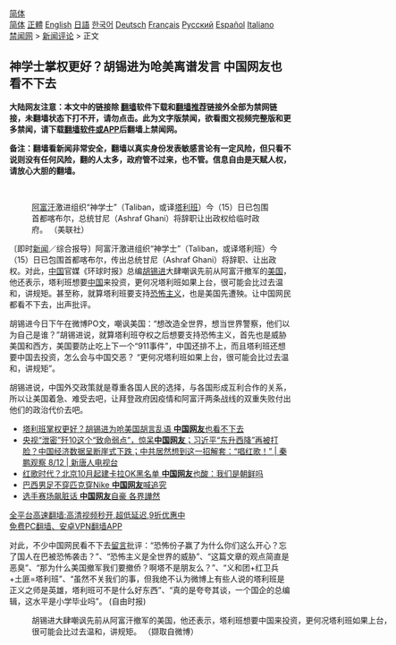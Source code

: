  <!-- 面包屑导航 --> <div class="breadcrumb"><!-- GTranslate: https://gtranslate.io/ -->  <div class="switcher notranslate">  <div class="selected">  <a href="#" onclick="return false;"> 简体</a>  </div>  <div class="option">  <a href="https://www.bannedbook.org" onclick="doGTranslate('zh-CN|zh-CN');jQuery('div.switcher div.selected a').html(jQuery(this).html());return false;" title="简体中文" class="nturl selected"> 简体</a>  <a href="https://www.bannedbook.org/zh-tw/" onclick="doGTranslate('zh-CN|zh-TW');jQuery('div.switcher div.selected a').html(jQuery(this).html());return false;" title="繁體中文" class="nturl"> 正體</a>  <a href="https://www.bannedbook.org/en/" onclick="doGTranslate('zh-CN|en');jQuery('div.switcher div.selected a').html(jQuery(this).html());return false;" title="English" class="nturl"> English</a>  <a href="https://www.bannedbook.org/ja/" onclick="doGTranslate('zh-CN|ja');jQuery('div.switcher div.selected a').html(jQuery(this).html());return false;" title="日本語" class="nturl"> 日語</a>  <a href="https://www.bannedbook.org/ko/" onclick="doGTranslate('zh-CN|ko');jQuery('div.switcher div.selected a').html(jQuery(this).html());return false;" title="한국어" class="nturl"> 한국어</a>  <a href="https://www.bannedbook.org/de/" onclick="doGTranslate('zh-CN|de');jQuery('div.switcher div.selected a').html(jQuery(this).html());return false;" title="Deutsch" class="nturl"> Deutsch</a>  <a href="https://www.bannedbook.org/fr/" onclick="doGTranslate('zh-CN|fr');jQuery('div.switcher div.selected a').html(jQuery(this).html());return false;" title="Français" class="nturl"> Français</a>  <a href="https://www.bannedbook.org/ru/" onclick="doGTranslate('zh-CN|ru');jQuery('div.switcher div.selected a').html(jQuery(this).html());return false;" title="Русский" class="nturl"> Русский</a>  <a href="https://www.bannedbook.org/es/" onclick="doGTranslate('zh-CN|es');jQuery('div.switcher div.selected a').html(jQuery(this).html());return false;" title="Español" class="nturl"> Español</a>  <a href="https://www.bannedbook.org/it/" onclick="doGTranslate('zh-CN|it');jQuery('div.switcher div.selected a').html(jQuery(this).html());return false;" title="Italiano" class="nturl"> Italiano</a>  </div>  </div>      <div class='breadcrumb-sub'><!-- Breadcrumb NavXT 6.3.0 --> <a href="https://www.bannedbook.org/" class="home">禁闻网</a> &gt; <a href="https://www.bannedbook.org/bnews/comments/" class="category">新闻评论</a> &gt; 正文</div></div><h2>神学士掌权更好？胡锡进为呛美离谱发言 中国网友也看不下去</h2> <p class="notice"><b>大陆网友注意：本文中的链接除 <a href="https://github.com/bannedbook/fanqiang" >翻墙</a>软件下载和<a href="https://github.com/killgcd/justmysocks/blob/master/README.md">翻墙推荐</a>链接外全部为禁网链接，未翻墙状态下打不开，请勿点击。此为文字版禁闻，欲看图文视频完整版和更多禁闻，请下载<a href="https://github.com/bannedbook/fanqiang">翻墙软件或APP</a>后翻墙上禁闻网。</p><p>备注：翻墙看新闻非常安全，翻墙以真实身份发表敏感言论有一定风险，但只看不说则没有任何风险，翻的人太多，政府管不过来，也不管。信息自由是天赋人权，请放心大胆的翻墙。</b></p>  <div class="entry"> <br /> <figure><a href="https://i0.wp.com/upload-images-bucket-v64rleca837do.s3.eu-west-1.amazonaws.com/wp-content/uploads/2021/08/16121742/phpdRumyk.jpg?fit=800%2C533&#038;ssl=1" data-caption=" 阿富汗激进组织“神学士”（Taliban，或译塔利班）今（15）日已包围首都喀布尔，总统甘尼（Ashraf Ghani）将辞职让出政权给临时政府。 （美联社）"></a><figcaption class="wp-caption-text"> <a href="https://www.bannedbook.org/bnews/tag/%e9%98%bf%e5%af%8c%e6%b1%97/" class="st_tag internal_tag" rel="tag" title="标签 阿富汗 下的日志">阿富汗</a>激进组织“神学士”（Taliban，或译<a href="https://www.bannedbook.org/bnews/tag/%e5%a1%94%e5%88%a9%e7%8f%ad/" class="st_tag internal_tag" rel="tag" title="标签 塔利班 下的日志">塔利班</a>）今（15）日已包围首都喀布尔，总统甘尼（Ashraf Ghani）将辞职让出政权给临时政府。 （美联社）</figcaption></figure> <p>〔即时<span class='wp_keywordlink_affiliate'><a href="https://www.bannedbook.org/" title="新闻">新闻</a></span>／综合报导〕阿富汗激进组织“神学士”（Taliban，或译塔利班）今（15）日已包围首都喀布尔，传出总统甘尼（Ashraf Ghani）将辞职、让出政权。对此，<span class='wp_keywordlink_affiliate'><a href="https://www.bannedbook.org/" title="中国" target="_blank">中国</a></span>官媒《环球时报》总编<a href="https://www.bannedbook.org/bnews/tag/%e8%83%a1%e9%94%a1%e8%bf%9b/" class="st_tag internal_tag" rel="tag" title="标签 胡锡进 下的日志">胡锡进</a>大肆嘲讽先前从阿富汗撤军的<a href="https://www.bannedbook.org/bnews/tag/%e7%be%8e%e5%9b%bd/" class="st_tag internal_tag" rel="tag" title="标签 美国 下的日志">美国</a>，他还表示，塔利班想要<a href="https://www.bannedbook.org/bnews/tag/%E4%B8%AD%E5%9B%BD/" class="st_tag internal_tag" rel="tag" title="标签 中国 下的日志">中国</a>来投资，更何况塔利班如果上台，很可能会比过去温和，讲规矩。甚至称，就算塔利班要支持<a href="https://www.bannedbook.org/bnews/tag/%e6%81%90%e6%80%96%e4%b8%bb%e4%b9%89/" class="st_tag internal_tag" rel="tag" title="标签 恐怖主义 下的日志">恐怖主义</a>，也是美国先遭殃。让中国网民都看不下去，出声批评。</p> <p>胡锡进今日下午在微博PO文，嘲讽美国：“想改造全世界，想当世界警察，他们以为自己是谁？”胡锡进说，就算塔利班夺权之后想要支持恐怖主义，首先也是威胁美国和西方，美国要防止吃上下一个“911事件”，中国还排不上，而且塔利班还想要中国去投资，怎么会与中国交恶？ “更何况塔利班如果上台，很可能会比过去温和，讲规矩”。</p>  <p>胡锡进说，中国外交政策就是尊重各国人民的选择，与各国形成互利合作的关系，所以让美国着急、难受去吧，让拜登政府因疫情和阿富汗两条战线的双重失败付出他们的政治代价去吧。</p> <ul class='op-related-articles' title='相关阅读'> <li><a href='https://www.bannedbook.org/bnews/comments/20210816/1607012.html' target='_blank'>塔利班掌权更好？胡锡进为呛美国胡言乱语 <b>中国网友</b>也看不下去</a></li> <li><a href='https://www.bannedbook.org/bnews/bannedvideo/20210813/1605380.html' target='_blank'>央视“泄密”歼10这个“致命弱点”，惊呆<b>中国网友</b>；习近平“东升西降”再被打脸？中国经济数据呈断崖式下跌；中共居然想到这一招解套：“唱红歌！” | 秦鹏观察 8/12 | 新唐人电视台</a></li> <li><a href='https://www.bannedbook.org/bnews/comments/20210811/1604496.html' target='_blank'>红歌时代？北京10月起建卡拉OK黑名单 <b>中国网友</b>也酸：我们是朝鲜吗</a></li> <li><a href='https://www.bannedbook.org/bnews/baitai/20210810/1603946.html' target='_blank'>巴西男足不穿匹克穿Nike <b>中国网友</b>喊追究</a></li> <li><a href='https://www.bannedbook.org/bnews/bannedvideo/20210731/1597491.html' target='_blank'>选手赛场飙脏话  <b>中国网友</b>自豪  各界譁然</a></li> </ul> <p class="texttj"> <a href="https://github.com/bannedbook/fanqiang/wiki/V2ray%E6%9C%BA%E5%9C%BA" target="_blank">全平台高速翻墙:高清视频秒开,超低延迟,9折优惠中</a><br/> <a href="https://github.com/bannedbook/fanqiang/wiki/%E7%A6%81%E9%97%BB%E7%BD%91%E5%AE%89%E5%8D%93%E7%BF%BB%E5%A2%99%E6%96%B0%E9%97%BBAPP" target="_blank">免费PC翻墙、安卓VPN翻墙APP</a></p> <p>对此，不少中国网民看不下去<span class='wp_keywordlink'><a href="https://www.bannedbook.org/bnews/tougao/" title="留言" target="_blank">留言</a></span>批评：“恐怖份子赢了为什么你们这么开心？忘了国人在巴被恐怖袭击？”、“恐怖主义是全世界的威胁”、“这篇文章的观点简直是恶臭”、“那为什么美国撤军我们要撤侨？啊塔不是朋友么？”、“义和团+红卫兵+土匪=塔利班”、“虽然不关我们的事，但我绝不认为微博上有些人说的塔利班是正义之师是英雄，塔利班可不是什么好东西”、“真的是夸夸其谈，一个国企的总编辑，这水平是小学毕业吗”。 (自由时报)</p> <figure id="attachment_53680" aria-describedby="caption-attachment-53680" style="width: 650px" class="wp-caption alignnone"><figcaption id="caption-attachment-53680" class="wp-caption-text">胡锡进大肆嘲讽先前从阿富汗撤军的美国，他还表示，塔利班想要中国来投资，更何况塔利班如果上台，很可能会比过去温和，讲规矩。 （撷取自微博）</figcaption></figure> </p> <a name='sharetosocial'></a>  <div style="margin-bottom:5px;padding-bottom:5px;clear:both"> <div id="archive-pix-1" class="banner-ads"> <!-- AuctionX Display platform tag START --> <div id="26318x728x90x621x_ADSLOT2" clicktrack="%%CLICK_URL_ESC%%"></div> <!-- AuctionX Display platform tag END --> </div> <div id="archive-pix-2" class="banner-ads"> <!-- AuctionX Display platform tag START --> <div id="26315x300x250x621x_ADSLOT2" clicktrack="%%CLICK_URL_ESC%%"></div> <!-- AuctionX Display platform tag END --> </div> </div>  <div id="archive-pix-1" class="banner-ads"> <!-- AuctionX Display platform tag START --> <div id="26318x728x90x621x_ADSLOT3" clicktrack="%%CLICK_URL_ESC%%"></div> <!-- AuctionX Display platform tag END --> </div> </div><!--END ENTRY--> 